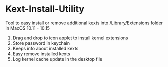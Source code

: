 # Kext-Install-Utility
Tool to easy install or remove additional kexts into /Library/Extensions folder in MacOS 10.11 - 10.15

1) Drag and drop to icon applet to install kernel extensions
2) Store password in keychain
3) Keeps info about installed kexts 
4) Easy remove installed kexts
5) Log kernel cache update in the desktop file
